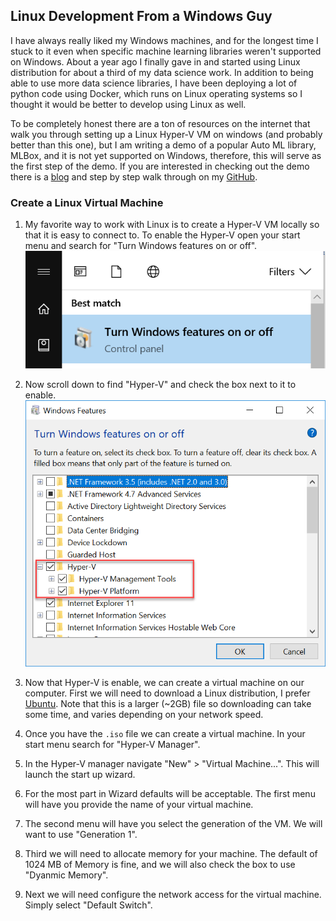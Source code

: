 ## Linux Development From a Windows Guy

I have always really liked my Windows machines, and for the longest time I stuck to it even when specific machine learning libraries weren't supported on Windows. About a year ago I finally gave in and started using Linux distribution for about a third of my data science work. In addition to being able to use more data science libraries, I have been deploying a lot of python code using Docker, which runs on Linux operating systems so I thought it would be better to develop using Linux as well. 

To be completely honest there are a ton of resources on the internet that walk you through setting up a Linux Hyper-V VM on windows (and probably better than this one), but I am writing a demo of a popular Auto ML library, MLBox, and it is not yet supported on Windows, therefore, this will serve as the first step of the demo. If you are interested in checking out the demo there is a [blog]() and step by step walk through on my [GitHub](https://github.com/ryanchynoweth44/AutoMLExamples).  


### Create a Linux Virtual Machine


1. My favorite way to work with Linux is to create a Hyper-V VM locally so that it is easy to connect to. To enable the Hyper-V open your start menu and search for "Turn Windows features on or off".   
![](./imgs/WindowsFeatures.png)

1. Now scroll down to find "Hyper-V" and check the box next to it to enable.   
![](./imgs/HyperV.png)

1. Now that Hyper-V is enable, we can create a virtual machine on our computer. First we will need to download a Linux distribution, I prefer [Ubuntu](https://www.ubuntu.com/download/desktop/thank-you?version=18.04.2&architecture=amd64). Note that this is a larger (~2GB) file so downloading can take some time, and varies depending on your network speed.  

1. Once you have the `.iso` file we can create a virtual machine. In your start menu search for "Hyper-V Manager". 

1. In the Hyper-V manager navigate "New" > "Virtual Machine...". This will launch the start up wizard.  

1. For the most part in Wizard defaults will be acceptable. The first menu will have you provide the name of your virtual machine.  

1. The second menu will have you select the generation of the VM. We will want to use "Generation 1". 

1. Third we will need to allocate memory for your machine. The default of 1024 MB of Memory is fine, and we will also check the box to use "Dyanmic Memory".  

1. Next we will need configure the network access for the virtual machine. Simply select "Default Switch". 



 